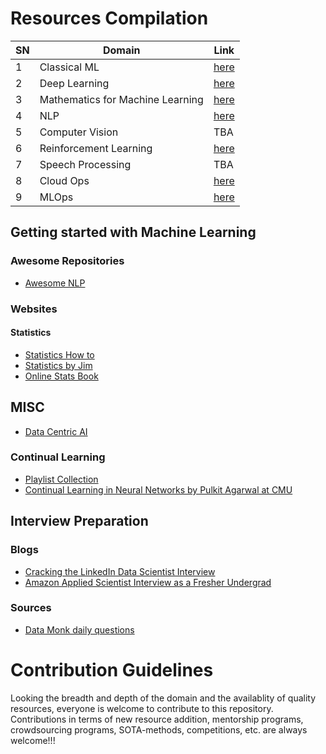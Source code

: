 <!-- ![1633163251190](https://user-images.githubusercontent.com/53314831/143438522-38547553-5f32-4f4f-a43c-dc46856c13b7.jpg) -->
# Resources Compilation
| SN | Domain | Link |
|----|--------|------|
| 1  | Classical ML | [here](https://github.com/Mrutyunjay01/ML-DS-DL-RL-CV-NLP-ETC-Resources-Compilation/blob/main/Resources/classical_ml.md) |
| 2  | Deep Learning | [here](https://github.com/Mrutyunjay01/ML-DS-DL-RL-CV-NLP-ETC-Resources-Compilation/blob/main/Resources/deep_learning.md) |
| 3  | Mathematics for Machine Learning | [here](https://github.com/Mrutyunjay01/ML-DS-DL-RL-CV-NLP-ETC-Resources-Compilation/blob/main/Resources/mathematics_for_ml.md) |
| 4  | NLP | [here](https://github.com/Mrutyunjay01/ML-DS-DL-RL-CV-NLP-ETC-Resources-Compilation/blob/main/Resources/natural_language_processing.md) |
| 5  | Computer Vision | TBA |
| 6  | Reinforcement Learning | [here](https://github.com/Mrutyunjay01/ML-DS-DL-RL-CV-NLP-ETC-Resources-Compilation/blob/main/Resources/reinforcement_learning.md) |
| 7  | Speech Processing | TBA |
| 8  | Cloud Ops | [here](https://github.com/Mrutyunjay01/ML-DS-DL-RL-CV-NLP-ETC-Resources-Compilation/blob/main/Resources/cloud_technologies.md) |
| 9  | MLOps | [here](https://github.com/Mrutyunjay01/ML-DS-DL-RL-CV-NLP-ETC-Resources-Compilation/blob/main/Resources/mlops.md) |

## Getting started with Machine Learning
### Awesome Repositories
- [Awesome NLP](https://github.com/keon/awesome-nlp)
### Websites
#### Statistics
- [Statistics How to](https://www.statisticshowto.com/)
- [Statistics by Jim](https://statisticsbyjim.com/)
- [Online Stats Book](https://onlinestatbook.com/2/index.html)

## MISC
- [Data Centric AI](https://github.com/HazyResearch/data-centric-ai)
### Continual Learning
- [Playlist Collection](https://www.youtube.com/playlist?list=PLm6QXeaB-XkBnwzxO3x4HlgXV4C3HtK52)
- [Continual Learning in Neural Networks by Pulkit Agarwal at CMU](https://www.youtube.com/watch?v=06_iBtEeUTc)
## Interview Preparation
### Blogs
- [Cracking the LinkedIn Data Scientist Interview](https://medium.com/datainterview/cracking-the-linkedin-data-scientist-interview-772b7d9e77df)
- [Amazon Applied Scientist Interview as a Fresher Undergrad](https://medium.com/@ultronmaster/amazon-applied-scientist-interview-experience-as-fresher-undergrad-b9a2c5b40a63)

### Sources
- [Data Monk daily questions](https://github.com/Mrutyunjay01/ML-DS-DL-RL-CV-NLP-ETC-Resources-Compilation/blob/main/Cracking-data-science-interviews.md)

# Contribution Guidelines
Looking the breadth and depth of the domain and the availablity of quality resources, everyone is welcome to contribute to this repository. Contributions in terms of new resource addition, mentorship programs, crowdsourcing programs, SOTA-methods, competitions, etc. are always welcome!!!
